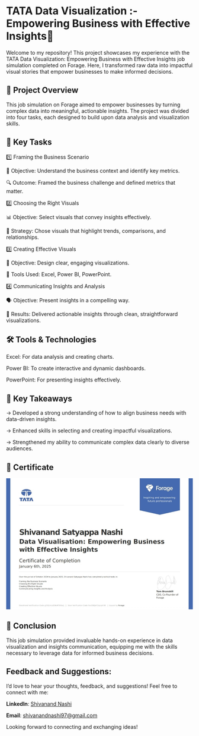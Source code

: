 # TATA Data Visualization :- Empowering Business with Effective Insights🌟
Welcome to my repository! This project showcases my experience with the TATA Data Visualization: Empowering Business with Effective Insights job simulation completed on Forage. Here, I transformed raw data into impactful visual stories that empower businesses to make informed decisions.

## 🚀 Project Overview

This job simulation on Forage aimed to empower businesses by turning complex data into meaningful, actionable insights. The project was divided into four tasks, each designed to build upon data analysis and visualization skills.

## 🧠 Key Tasks

1️⃣ Framing the Business Scenario

📝 Objective: Understand the business context and identify key metrics.

🔍 Outcome: Framed the business challenge and defined metrics that matter.

2️⃣ Choosing the Right Visuals

📊 Objective: Select visuals that convey insights effectively.

🔑 Strategy: Chose visuals that highlight trends, comparisons, and relationships.

3️⃣ Creating Effective Visuals

🎨 Objective: Design clear, engaging visualizations.

🔧 Tools Used: Excel, Power BI, PowerPoint.

4️⃣ Communicating Insights and Analysis

🗣 Objective: Present insights in a compelling way.

📢 Results: Delivered actionable insights through clean, straightforward visualizations.

## 🛠 Tools & Technologies

Excel: For data analysis and creating charts.

Power BI: To create interactive and dynamic dashboards.

PowerPoint: For presenting insights effectively.

## 🌈 Key Takeaways

-> Developed a strong understanding of how to align business needs with data-driven insights.

-> Enhanced skills in selecting and creating impactful visualizations.

-> Strengthened my ability to communicate complex data clearly to diverse audiences.

## 🏅 Certificate
![Screenshot 2024-10-12 115803](https://github.com/Gtshivanand/Tata_Data-_Visualisation-Empowering-Businees-with-Effective-Insights/blob/main/TATA%20_DATA_visualization%20certificate.jpg)


## 🎉 Conclusion

This job simulation provided invaluable hands-on experience in data visualization and insights communication, equipping me with the skills necessary to leverage data for informed business decisions.

##  Feedback and Suggestions:

I’d love to hear your thoughts, feedback, and suggestions! Feel free to connect with me:

 **LinkedIn**: [Shivanand Nashi](https://www.linkedin.com/in/shivanand-s-nashi-79579821a)
 
 **Email**: shivanandnashi97@gmail.com


Looking forward to connecting and exchanging ideas!
